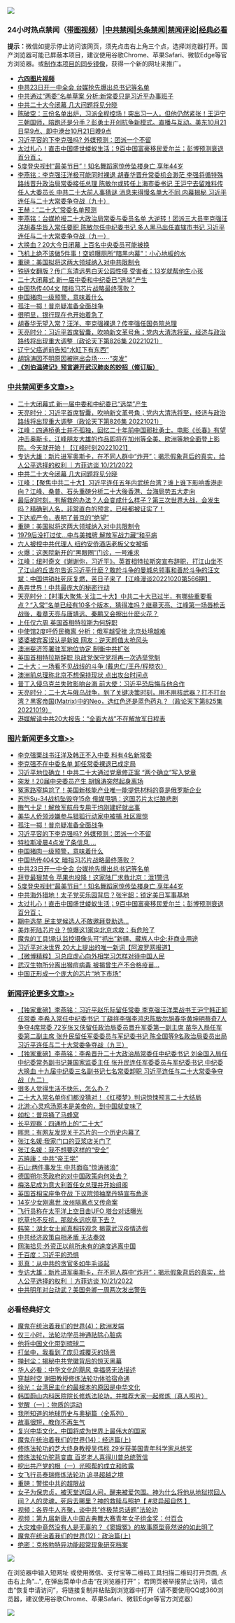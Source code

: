 ![](https://raw.githubusercontent.com/jsvpn/jsproxy/dev/64photo/fqnews-qr.jpg)

<div id="tt">
<h3>24小时热点禁闻（<a href="https://aaa.v2dns.tk/?QAjUl=BgRp5UNKRn&T5Vk=fPVH&Q59Ab=WxGE" target="_blank">带图视频</a>）|<a href="#%E4%B8%AD%E5%85%B1%E7%A6%81%E9%97%BB%E6%9B%B4%E5%A4%9A%E6%96%87%E7%AB%A0">中共禁闻</a>|<a href="#%E5%9B%BE%E7%89%87%E6%96%B0%E9%97%BB%E6%9B%B4%E5%A4%9A%E6%96%87%E7%AB%A0">头条禁闻</a>|<a href="#%E6%96%B0%E9%97%BB%E8%AF%84%E8%AE%BA%E6%9B%B4%E5%A4%9A%E6%96%87%E7%AB%A0">禁闻评论|<a href="#%E5%BF%85%E7%9C%8B%E7%BB%8F%E5%85%B8%E5%A5%BD%E6%96%87">经典必看</a></h3>
<div><b>提示：</b>微信如提示停止访问该网页，须先点击右上角三个点，选择浏览器打开。国产浏览器可能已屏蔽本项目，建议使用谷歌Chrome、苹果Safari、微软Edge等官方浏览器。或<a href="%E5%88%B6%E4%BD%9Cgit%E7%A6%81%E9%97%BB%E9%95%9C%E5%83%8F.md">制作本项目的同步镜像</a>，获得一个新的网址来推广。</div>
<ul>
<li><b><a href="http://d2.v2rss.gq/64.mp4" target="_blank">六四图片视频</a></b></li>
<li><a href="/topimagenews/20221022/1800250.md">中共23日开一中全会 台媒抢先爆出总书记等名单</a></li>
<li><a href="/ssgc/20221021/1800106.md">中共通过“两委”名单草案 分析:新常委只是习近平办事班子</a></li>
<li><a href="/cbnews/20221022/1800354.md">中共二十大今闭幕 几大问题将见分晓</a></li>
<li><a href="/sohnews/20221021/1800154.md">陈破空：三份名单出炉，习派全程控场！突出习一人，但他仍然紧张！王沪宁三朝国师，陪跑还是分手？彭勇士开创抗争新模式。直播与互动。美东10月21日早9点、即中港台10月21日晚9点</a></li>
<li><a href="/topimagenews/20221022/1800369.md">习近平容的下李克强吗? 外媒预测：团派一个不留</a></li>
<li><a href="/topimagenews/20221021/1800162.md">太过扎心！直击中国盛世蝼蚁生活；9百中国富豪移民爱尔兰；彭博预测衰退百分百；</a></li>
<li><a href="/topimagenews/20221021/1800183.md">5度登央视封“最美节目”！知名舞蹈家惊传坠楼身亡 享年44岁</a></li>
<li><a href="/comments/20221022/1800255.md">李燕铭：李克强汪洋极可能同时裸退 胡春华晋升常委机会渺茫 李强将循特殊路线晋升政治局常委接任总理 陈敏尔或转任上海市委书记 王沪宁去留难料传任人大委员长 中共二十大前人事猜谜 消息来得慢名单大不同 内幕揭秘 习近平连任与二十大常委争夺战（九十）</a></li>
<li><a href="/comments/20221022/1800356.md">王赫：“二十大”常委名单预测</a></li>
<li><a href="/comments/20221022/1800318.md">李燕铭：台媒抢报二十大政治局常委与委员名单 大逆转！团派三大员李克强汪洋胡春华皆入常任要职 陈敏尔任中纪委书记 多人黑马出任直辖市书记 习近平连任与二十大常委争夺战（九一）</a></li>
<li><a href="/cnnews/20221022/1800477.md">大换血？20大今日闭幕 上百名中央委员可能被换</a></li>
<li><a href="/cnnews/20221021/1800185.md">飞机上绝不该做5件事！空姐曝厕所“暗黑内幕”：小心地板的水</a></li>
<li><a href="/cbnews/20221021/1800120.md">重磅：美国拟将这两大领域纳入对中共限制令</a></li>
<li><a href="/comments/20221021/1800158.md">铁链女翻版？传广东清远男白天公园性侵 受害者：13岁就帮他生小孩</a></li>
<li><a href="/cbnews/20221022/1800504.md">二十大闭幕式 新一届中委和中纪委已“选举”产生</a></li>
<li><a href="/topimagenews/20221022/1800321.md">中国热传404文 暗指习芯片战略最终落败？</a></li>
<li><a href="/topimagenews/20221022/1800334.md">中国猪肉一级预警，意味着什么</a></li>
<li><a href="/topimagenews/20221022/1800370.md">孤注一掷！普京疑准备全面战争</a></li>
<li><a href="/finance/20221022/1800293.md">很明显，银行现在也开始着急了</a></li>
<li><a href="/comments/20221022/1800337.md">胡春华无望入常？汪洋、李克强裸退？传李强任国务院总理</a></li>
<li><a href="/cbnews/20221022/1800429.md">天亮时分：习近平首席智囊，吹响新文革号角；党内大清洗将至，经济与政治路线将出现重大调整（政论天下第826集 20221021）</a></li>
<li><a href="/cnnews/20221022/1800323.md">辽宁父癌逝前告知“水缸下有东西”</a></li>
<li><a href="/sohnews/20221022/1800508.md">胡锦涛因不明原因被拖出会场⋯⋯“突发”</a></li>
<li><b><a href="/comments/20200207/1272816.md" target="_blank">《刘伯温碑记》预言避开武汉肺炎的妙招（修订版）</a></b></li>
</ul>
</div>

<div class="catlist">
<h3><a href="/cbnews/" target="_blank">中共禁闻</a><span><a href="/cbnews/" target="_blank" rel="nofollow">更多文章>></a></span></h3>
<ul>
<li><a href="/cbnews/20221022/1800504.md" target="_blank">二十大闭幕式 新一届中委和中纪委已“选举”产生</a></li>
<li><a href="/cbnews/20221022/1800429.md" target="_blank">天亮时分：习近平首席智囊，吹响新文革号角；党内大清洗将至，经济与政治路线将出现重大调整（政论天下第826集 20221021）</a></li>
<li><a href="/cbnews/20221022/1800428.md" target="_blank">江峰：四通桥勇士并不孤独，回忆二十年前中国那批勇士。电影《长春》有望冲击奥斯卡，江峰朋友大雄的作品即将在加州等全美、欧洲等地全面登上影院。今天就开始！【江峰时刻20221021】</a></li>
<li><a href="/comments/20221022/1800379.md" target="_blank">专访大雄：新片进军奥斯卡，在不同人群中“炸开”；揭示假象背后的真实，给人公平选择的权利 ｜方菲访谈 10/21/2022</a></li>
<li><a href="/cbnews/20221022/1800354.md" target="_blank">中共二十大今闭幕 几大问题将见分晓</a></li>
<li><a href="/cbnews/20221022/1800272.md" target="_blank">江峰：【聚焦中共二十大】习近平连任五年内武统台湾？谁上谁下影响香港走向？江峰、桑普、石头重磅分析二十大後香港、台海局势五大走向</a></li>
<li><a href="/comments/20221021/1800167.md" target="_blank">最后的时刻，有解救的办法？人会变成什么样子？第三次世界大战，会发生吗？精确到人名，非常直白的预言，已经都被证实了！</a></li>
<li><a href="/cbnews/20221021/1800146.md" target="_blank">下达戒严令，表明了普京的“绝望”</a></li>
<li><a href="/cbnews/20221021/1800120.md" target="_blank">重磅：美国拟将这两大领域纳入对中共限制令</a></li>
<li><a href="/cbnews/20221021/1800079.md" target="_blank">1979后没打过仗…中与美摊牌 解放军战力藏“和平病</a></li>
<li><a href="/cbnews/20221021/1800055.md" target="_blank">六人被控中共代理人 纽约安侨酒店老板父女被捕</a></li>
<li><a href="/cbnews/20221021/1800052.md" target="_blank">火爆：这医院新开的“黑眼圈”门诊，一号难求</a></li>
<li><a href="/cbnews/20221021/1800049.md" target="_blank">江峰：纽时奇文《谢谢你，习近平》。英首相特拉斯突宣布辞职，打江山坐不了江山的丘吉尔告诉习近平什麽？敢於斗争的曼城总领事和善於斗争的汪文斌；中国供销社死灰复燃，苦日子来了【江峰漫谈20221020第566期】</a></li>
<li><a href="/cbnews/20221021/1799937.md" target="_blank">愚弄世界！中共最庞大的秘密行动</a></li>
<li><a href="/cbnews/20221021/1799896.md" target="_blank">天亮时分：【时事大聚焦·关注二十大】中共二十大已过半，有哪些重要看点？“入常”名单已经有10多个版本，猜得准吗？继章天亮、江峰第一场唇枪舌战後，看章天亮与唐靖远、秦鹏又会擦出什麽火花？</a></li>
<li><a href="/cbnews/20221021/1799861.md" target="_blank">上任仅六周 英国首相特拉斯为何辞职</a></li>
<li><a href="/cbnews/20221021/1799839.md" target="_blank">中使馆2度吁侨民撤离 分析：俄军越受挫 北京处境越难</a></li>
<li><a href="/cbnews/20221021/1799838.md" target="_blank">婆婆被宾客误认是新娘 网友：逆天颜值太抢风头</a></li>
<li><a href="/cbnews/20221020/1799782.md" target="_blank">澳洲斐济签署驻军地位协定 制衡中共扩张</a></li>
<li><a href="/cbnews/20221020/1799763.md" target="_blank">英国首相特拉斯辞职 执政党保守党将再一次选举党魁</a></li>
<li><a href="/cbnews/20221020/1799691.md" target="_blank">二十大：一场看不见战线的斗争 (戴忠仁/王丹/程晓农）</a></li>
<li><a href="/cbnews/20221020/1799727.md" target="_blank">澳洲前总理称北京不想保持现状 点出攻台时间点</a></li>
<li><a href="/cbnews/20221020/1799638.md" target="_blank">普丁入侵乌克兰失败影响台海 前大使：习近平恐后悔与他合作</a></li>
<li><a href="/cbnews/20221020/1799545.md" target="_blank">天亮时分：二十大与俄乌战争，到了关键决策时刻，用不用核武器？打不打台湾？黑客帝国(Matrix)中的Neo，选红色还是蓝色药丸？（政论天下第825集 20221019）</a></li>
<li><a href="/cbnews/20221020/1799431.md" target="_blank">港媒解读中共20大报告：“全面大战”不在解放军日程表</a></li>

</ul>
</div>
<div class="catlist">
<h3><a href="/topimagenews/" target="_blank">图片新闻</a><span><a href="/topimagenews/" target="_blank" rel="nofollow">更多文章>></a></span></h3>
<ul>
<li><a href="/topimagenews/20221022/1800525.md" target="_blank">李克强栗战书汪洋及韩正不入中委 料有4名新常委</a></li>
<li><a href="/topimagenews/20221022/1800524.md" target="_blank">李克强不在中委名单 卸任常委裸退已成定局</a></li>
<li><a href="/topimagenews/20221022/1800516.md" target="_blank">习近平地位确立！中共二十大通过党章修正案 “两个确立”写入党章</a></li>
<li><a href="/topimagenews/20221022/1800511.md" target="_blank">突发！20届中央委员产生 胡锦涛突然起身离场</a></li>
<li><a href="/topimagenews/20221022/1800495.md" target="_blank">冤家路窄尴尬了！美国新核能产业唯一能提供材料的竟是俄罗斯企业</a></li>
<li><a href="/topimagenews/20221022/1800484.md" target="_blank">苏恺Su-34战机坠毁夺15命 俄媒甩锅：这国芯片太烂酿悲剧</a></li>
<li><a href="/topimagenews/20221022/1800441.md" target="_blank">晦气十足！解放军航母专用干坞刚建好就出事</a></li>
<li><a href="/topimagenews/20221022/1800412.md" target="_blank">美华人侨领涉嫌参与猎狐行动家中被捕 社区震惊</a></li>
<li><a href="/topimagenews/20221022/1800370.md" target="_blank">孤注一掷！普京疑准备全面战争</a></li>
<li><a href="/topimagenews/20221022/1800369.md" target="_blank">习近平容的下李克强吗? 外媒预测：团派一个不留</a></li>
<li><a href="/topimagenews/20221022/1800353.md" target="_blank">特拉斯凌晨4点发了条信息….</a></li>
<li><a href="/topimagenews/20221022/1800334.md" target="_blank">中国猪肉一级预警，意味着什么</a></li>
<li><a href="/topimagenews/20221022/1800321.md" target="_blank">中国热传404文 暗指习芯片战略最终落败？</a></li>
<li><a href="/topimagenews/20221022/1800250.md" target="_blank">中共23日开一中全会 台媒抢先爆出总书记等名单</a></li>
<li><a href="/topimagenews/20221021/1800193.md" target="_blank">拜登最狠禁令 苹果也投降！这家陆厂求救北京：泄1警讯</a></li>
<li><a href="/topimagenews/20221021/1800183.md" target="_blank">5度登央视封“最美节目”！知名舞蹈家惊传坠楼身亡 享年44岁</a></li>
<li><a href="/topimagenews/20221021/1800182.md" target="_blank">中共海外猎地！太子党买乐园背后？张宇韶：锁定美日军事基地</a></li>
<li><a href="/topimagenews/20221021/1800162.md" target="_blank">太过扎心！直击中国盛世蝼蚁生活；9百中国富豪移民爱尔兰；彭博预测衰退百分百；</a></li>
<li><a href="/topimagenews/20221021/1800119.md" target="_blank">期中选举 民主党候选人不敢邀拜登助选…</a></li>
<li><a href="/topimagenews/20221021/1800083.md" target="_blank">美炸死陆芯片业？惊爆这1家向北京求救：有危险了</a></li>
<li><a href="/topimagenews/20221021/1800051.md" target="_blank">魔鬼的工具!承认监控摄像头可“抓出”新疆、藏族人中企:非商业用途</a></li>
<li><a href="/topimagenews/20221021/1800043.md" target="_blank">习近平对决世界 20大上提出的唯一新词【阿波罗网报道】</a></li>
<li><a href="/topimagenews/20221021/1800023.md" target="_blank">【微博精粹】习总应虚心向外相学习怎样对待中国人民</a></li>
<li><a href="/topimagenews/20221021/1800022.md" target="_blank">武汉生物所分离出猴痘病毒 被揭曾生产不合格疫苗…</a></li>
<li><a href="/topimagenews/20221021/1799987.md" target="_blank">中国正形成一个庞大的芯片“地下市场”</a></li>

</ul>
</div>
<div class="catlist">
<h3><a href="/comments/" target="_blank">新闻评论</a><span><a href="/comments/" target="_blank" rel="nofollow">更多文章>></a></span></h3>
<ul>
<li><a href="/comments/20221022/1800541.md" target="_blank">【独家重磅】李燕铭：习近平赵乐际留任常委 李克强汪洋栗战书王沪宁韩正卸任常委 李希入常任中纪委书记 丁薛祥李强李鸿忠陈敏尔胡春华黄坤明蔡奇7人争夺4席常委 72岁张又侠留任政治局委员晋升军委第一副主席 苗华入局任军委第二副主席 张升民留任军委委员与军纪委书记 陈全国等9名政治局委员出局 习近平连任与二十大常委争夺战（九三）</a></li>
<li><a href="/comments/20221022/1800523.md" target="_blank">【独家重磅】李燕铭：李希晋升二十大政治局常委任中纪委书记 刘金国入局任中纪委常务副书记兼国家监委主任 张升民连任军委委员与军纪委书记 中纪委大换血 十九届中纪委三名副书记七名常委卸职 习近平连任与二十大常委争夺战（九二）</a></li>
<li><a href="/comments/20221022/1800473.md" target="_blank">很多人觉得生活不快乐，怎么办？</a></li>
<li><a href="/comments/20221022/1800454.md" target="_blank">二十大入常名单你们都没猜对！《红楼梦》判词惊悚预言二十大结局</a></li>
<li><a href="/comments/20221022/1800445.md" target="_blank">北游:心灵鸡汤原本是美帝的，到中国就变味了</a></li>
<li><a href="/comments/20221022/1800444.md" target="_blank">如松：普京捅了马蜂窝</a></li>
<li><a href="/comments/20221022/1800443.md" target="_blank">长平观察：四通桥上的“二十大”</a></li>
<li><a href="/comments/20221022/1800442.md" target="_blank">晖思：有网友发现关于芯片的一个历史内幕了</a></li>
<li><a href="/comments/20221022/1800433.md" target="_blank">张江名媛:我家门口的豆浆店关门了</a></li>
<li><a href="/comments/20221022/1800432.md" target="_blank">张江名媛：我不想要这样的“安全”</a></li>
<li><a href="/comments/20221022/1800431.md" target="_blank">苏暁康：中共“帝王学”</a></li>
<li><a href="/comments/20221022/1800414.md" target="_blank">石山:两件事发生 中共面临“惊涛骇浪”</a></li>
<li><a href="/comments/20221022/1800411.md" target="_blank">德国朔尔茨政府的对中国政策向何处去？</a></li>
<li><a href="/comments/20221022/1800408.md" target="_blank">梅洛尼成为意大利首任女总理并开始组阁</a></li>
<li><a href="/comments/20221022/1800407.md" target="_blank">英国首相宝座争夺战 下议院领袖摩丹特宣布角逐</a></li>
<li><a href="/comments/20221022/1800406.md" target="_blank">14岁少女刚离世 汝州隔离点又传命案</a></li>
<li><a href="/comments/20221022/1800405.md" target="_blank">飞行员称在太平洋上空目击UFO 塔台对话曝光</a></li>
<li><a href="/comments/20221022/1800397.md" target="_blank">吃草也不反抗，那就永远吃草下去？</a></li>
<li><a href="/comments/20221022/1800396.md" target="_blank">韩笑：湖北女士闻真相转观念 揭露武汉疫情造假</a></li>
<li><a href="/comments/20221022/1800395.md" target="_blank">中共经济政策自相矛盾 无法奏效</a></li>
<li><a href="/comments/20221022/1800394.md" target="_blank">网海拾贝:外资正以前所未有的速度逃离中国</a></li>
<li><a href="/comments/20221022/1800393.md" target="_blank">千百度：习近平的恐惧</a></li>
<li><a href="/comments/20221022/1800392.md" target="_blank">觅真：从中共的贪官多如牛毛谈起</a></li>
<li><a href="/comments/20221022/1800379.md" target="_blank">专访大雄：新片进军奥斯卡，在不同人群中“炸开”；揭示假象背后的真实，给人公平选择的权利 ｜方菲访谈 10/21/2022</a></li>
<li><a href="/comments/20221022/1800371.md" target="_blank">中共明年对台动武？美国务卿一周两次发出警告</a></li>

</ul>
</div>

<div class="catlist">
<h3>必看经典好文</h3>
<ul>
<li><a href="/topimagenews/20180522/946266.md" target="_blank">魔鬼在统治着我们的世界(4)：欧洲发端</a></li>
<li><a href="/health/20170626/780270.md" target="_blank">仅三小时，法轮功学员神通祛除心脏病</a></li>
<li><a href="/bannedvideo/20220502/1727317.md" target="_blank">他将中国文化带到琉球二</a></li>
<li><a href="/comments/20201015/1414242.md" target="_blank">打坐中，我看到了庞贝城覆灭的场景</a></li>
<li><a href="/topimagenews/20170218/694213.md" target="_blank">掸封尘：揭秘中共党徽背后的惊天黑幕</a></li>
<li><a href="/comments/20220220/1694796.md" target="_blank">华人必看：中华文化的飓风 幸福感无法描述</a></li>
<li><a href="/comments/20200511/1322384.md" target="_blank">穿越时空 谢田教授修炼法轮功体验宿命通</a></li>
<li><a href="/cbnews/20220205/1688152.md" target="_blank">徐光：台湾民主化的最根本的原因是中华文化</a></li>
<li><a href="/comments/20211216/1666206.md" target="_blank">韩国蔚山内科医院院长修炼法轮功，并推荐大家一起修炼（真人照片）</a></li>
<li><a href="/comments/20200810/1377609.md" target="_blank">觉醒（一）：物质的运动</a></li>
<li><a href="/comments/20220601/1740278.md" target="_blank">我所知道的地球历史与奥秘篇（全系列）</a></li>
<li><a href="/funmedia/20210802/1598610.md" target="_blank">故事很短，教你不再生气</a></li>
<li><a href="/comments/20220924/485408.md" target="_blank">复兴中华文化，中国将成为世界上最伟大的国家</a></li>
<li><a href="/topimagenews/20180605/953415.md" target="_blank">魔鬼在统治着我们的世界(14)：经济篇(上)</a></li>
<li><a href="/comments/20190517/1129285.md" target="_blank">修炼法轮功的芝大终身教授吴伟标 29岁获美国青年科学家总统奖</a></li>
<li><a href="/comments/20210720/1502969.md" target="_blank">修炼法轮功驼背变直 百岁老人喜得川普总统贺信</a></li>
<li><a href="/comments/20200629/1352460.md" target="_blank">挖出共产党的根（一）光照帮的成立和败露</a></li>
<li><a href="/topimagenews/20210720/1544658.md" target="_blank">女飞行员泰瑞修炼法轮功 追寻超越之境</a></li>
<li><a href="/comments/20200717/1362287.md" target="_blank">重磅：警惕中共的超限战</a></li>
<li><a href="/comments/20211012/1636544.md" target="_blank">女子为保忠贞，被天堂送回人间，醒来被爱包围。神为什么将他从地狱捞回人间？人的灵魂，死后去哪里？神的救赎与照护【 #灵异超自然 】</a></li>
<li><a href="/comments/20220514/1732752.md" target="_blank">视频：各界牛人齐聚，谈中共“终极禁忌话题”法轮功</a></li>
<li><a href="/comments/20220518/1734456.md" target="_blank">视频：第九届新唐人中国古典舞大赛青年女子组金奖：付百合</a></li>
<li><a href="/lifebaike/20210511/1544066.md" target="_blank">大灾难中竟然没有人是无辜的？《窦娥冤》的故事原型竟然说的如此明了</a></li>
<li><a href="/topimagenews/20180601/951286.md" target="_blank">魔鬼在统治着我们的世界(12)：政治篇(上)</a></li>
<li><a href="/comments/20200705/783265.md" target="_blank">绝密：克格勃特异功能超常现象研究档案</a></li>

</ul>
</div>

![](https://raw.githubusercontent.com/jsvpn/jsproxy/dev/64photo/fqnews-qr.jpg)

在浏览器中输入短网址 或使用微信、支付宝等二维码工具扫描二维码打开页面, 点击右上角"...", 在弹出菜单中点击“在浏览器打开”； 若网页被举报禁止访问，请点击“恢复申请访问”，将链接复制并粘贴到浏览器中打开（请不要使用QQ或360浏览器，建议使用谷歌Chrome、苹果Safari、微软Edge等官方浏览器）

![](https://raw.githubusercontent.com/jsvpn/jsproxy/dev/64photo/wx.jpg)